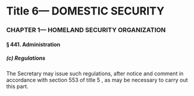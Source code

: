 
# Title 6— DOMESTIC SECURITY
### CHAPTER 1— HOMELAND SECURITY ORGANIZATION
#### § 441. Administration
##### (c) Regulations

The Secretary may issue such regulations, after notice and comment in accordance with section 553 of title 5 , as may be necessary to carry out this part.
